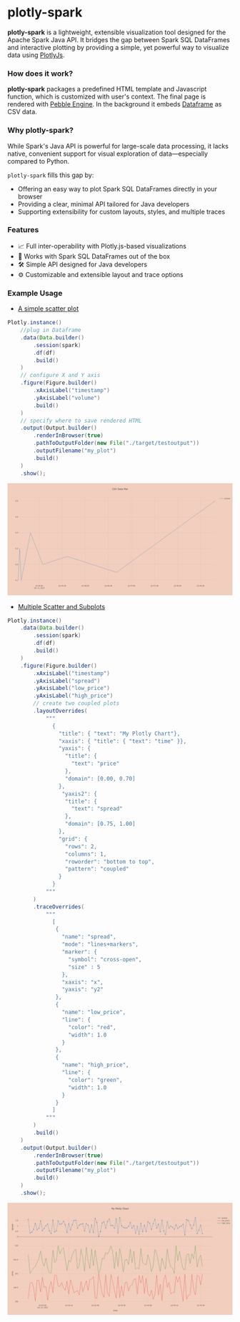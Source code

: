 # plotly-spark

**plotly-spark** is a lightweight, extensible visualization tool designed for the Apache Spark Java API. 
It bridges the gap between Spark SQL DataFrames and interactive plotting by providing a simple, 
yet powerful way to visualize data using [PlotlyJs](https://plotly.com/javascript/).

### How does it work?

**plotly-spark** packages a predefined HTML template and Javascript function, 
which is customized with user's context. The final page is rendered with
[Pebble Engine](https://pebbletemplates.io/wiki/guide/basic-usage/). In the background it 
embeds [Dataframe](https://spark.apache.org/docs/latest/sql-programming-guide.html) as CSV data. 

### Why plotly-spark?

While Spark's Java API is powerful for large-scale data processing, it lacks native, 
convenient support for visual exploration of data—especially compared to Python. 

`plotly-spark` fills this gap by:

- Offering an easy way to plot Spark SQL DataFrames directly in your browser
- Providing a clear, minimal API tailored for Java developers
- Supporting extensibility for custom layouts, styles, and multiple traces

### Features

- 📈 Full inter-operability with Plotly.js-based visualizations
- 🔌 Works with Spark SQL DataFrames out of the box
- 🛠️ Simple API designed for Java developers
- ⚙️ Customizable and extensible layout and trace options

### Example Usage

* [A simple scatter plot](./src/main/java/examples/SimpleScatterExample.java)
```java
Plotly.instance()
    //plug in Dataframe
    .data(Data.builder()
        .session(spark)
        .df(df)
        .build()
    )
    // configure X and Y axis
    .figure(Figure.builder()
        .xAxisLabel("timestamp")
        .yAxisLabel("volume")
        .build()
    )
    // specify where to save rendered HTML
    .output(Output.builder()
        .renderInBrowser(true)
        .pathToOutputFolder(new File("./target/testoutput"))
        .outputFilename("my_plot")
        .build()
    )
    .show();
```
![Simple Scatter Plot](./docs/assets/simplescatter.png)

* [Multiple Scatter and Subplots](./src/main/java/examples/MultipleScattersExample.java)
```java
Plotly.instance()
    .data(Data.builder()
        .session(spark)
        .df(df)
        .build()
    )
    .figure(Figure.builder()
        .xAxisLabel("timestamp")
        .yAxisLabel("spread")
        .yAxisLabel("low_price")
        .yAxisLabel("high_price")
        // create two coupled plots
        .layoutOverrides(
            """
              { 
                "title": { "text": "My Plotly Chart"},
                "xaxis": { "title": { "text": "time" }},
                "yaxis": { 
                  "title": { 
                    "text": "price" 
                  },
                  "domain": [0.00, 0.70]
                },
                 "yaxis2": { 
                  "title": { 
                    "text": "spread" 
                  },
                  "domain": [0.75, 1.00]
                },
                "grid": {
                  "rows": 2,
                  "columns": 1,
                  "roworder": "bottom to top",
                  "pattern": "coupled"
                }
              }
            """
        )
        .traceOverrides(
            """
              [
               {
                 "name": "spread",
                 "mode": "lines+markers",
                 "marker": {
                   "symbol": "cross-open",
                   "size" : 5
                 },
                 "xaxis": "x",
                 "yaxis": "y2"
               },
               {
                 "name": "low_price",
                 "line": {
                   "color": "red",
                   "width": 1.0
                 }
               },
               {
                 "name": "high_price",
                 "line": {
                   "color": "green",
                   "width": 1.0
                 }
               }
              ]
            """
        )
        .build()
    )
    .output(Output.builder()
        .renderInBrowser(true)
        .pathToOutputFolder(new File("./target/testoutput"))
        .outputFilename("my_plot")
        .build()
    )
    .show();
```
![Multi-scatter / Subplots](./docs/assets/subplots.png)